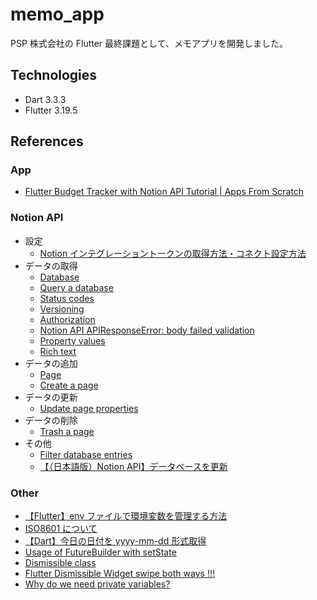 # memo_app

PSP 株式会社の Flutter 最終課題として、メモアプリを開発しました。

## Technologies

- Dart 3.3.3
- Flutter 3.19.5

## References

### App

- [Flutter Budget Tracker with Notion API Tutorial | Apps From Scratch](https://www.youtube.com/watch?v=3vhWx2LT-SY)

### Notion API

- 設定
  - [Notion インテグレーショントークンの取得方法・コネクト設定方法](https://temp.co.jp/blog/2024-01-21-notion-integration-connect#%E5%8B%95%E7%94%BB%E8%A7%A3%E8%AA%AC)
- データの取得
  - [Database](https://developers.notion.com/reference/database)
  - [Query a database](https://developers.notion.com/reference/post-database-query)
  - [Status codes](https://developers.notion.com/reference/status-codes)
  - [Versioning](https://developers.notion.com/reference/versioning)
  - [Authorization](https://developers.notion.com/docs/authorization)
  - [Notion API APIResponseError: body failed validation](https://stackoverflow.com/questions/78126758/notion-api-apiresponseerror-body-failed-validation)
  - [Property values](https://developers.notion.com/reference/property-value-object#people-property-values)
  - [Rich text](https://developers.notion.com/reference/rich-text)
- データの追加
  - [Page](https://developers.notion.com/reference/page)
  - [Create a page](https://developers.notion.com/reference/post-page)
- データの更新
  - [Update page properties](https://developers.notion.com/reference/patch-page)
- データの削除
  - [Trash a page](https://developers.notion.com/reference/archive-a-page)
- その他
  - [Filter database entries](https://developers.notion.com/reference/post-database-query-filter)
  - [【（日本語版）Notion API】データベースを更新](https://rhgc0kvlw3.apidog.io/api-3509400)

### Other

- [【Flutter】env ファイルで環境変数を管理する方法](https://qiita.com/suga_slj/items/991bca9f241fbfcce111)
- [ISO8601 について](https://zenn.dev/yass97/articles/2b5dcd5499ab07)
- [【Dart】今日の日付を yyyy-mm-dd 形式取得](https://zenn.dev/iwaku/articles/2020-10-30-iwaku)
- [Usage of FutureBuilder with setState](https://stackoverflow.com/questions/52021205/usage-of-futurebuilder-with-setstate)
- [Dismissible class](https://api.flutter.dev/flutter/widgets/Dismissible-class.html)
- [Flutter Dismissible Widget swipe both ways !!!](https://medium.com/@blog.padmal/flutter-dismissible-widget-swipe-both-ways-a696a1edb67b)
- [Why do we need private variables?](https://softwareengineering.stackexchange.com/questions/143736/why-do-we-need-private-variables#:~:text=In%20OOP%20you%20want%20to,do%20any%20harm%20at%20all.)
